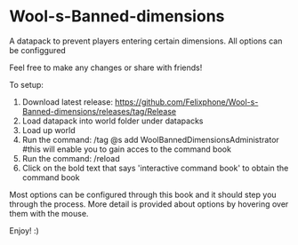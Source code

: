 # Wool-s-Banned-dimensions
A datapack to prevent players entering certain dimensions. All options can be configgured 

Feel free to make any changes or share with friends!

To setup:
1. Download latest release: https://github.com/Felixphone/Wool-s-Banned-dimensions/releases/tag/Release
2. Load datapack into world folder under datapacks
3. Load up world
4. Run the command: /tag @s add WoolBannedDimensionsAdministrator #this will enable you to gain acces to the command book
5. Run the command: /reload
6. Click on the bold text that says 'interactive command book' to obtain the command book

Most options can be configured through this book and it should step you through the process. More detail is provided about options by hovering over them with the mouse.

Enjoy! :)
